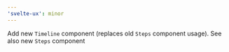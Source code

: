 ```yaml
---
'svelte-ux': minor
---
```


Add new `Timeline` component (replaces old `Steps` component usage). See also new `Steps` component

